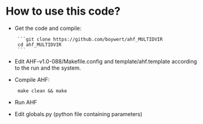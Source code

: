 How to use this code?
======================

- Get the code and compile:

       ```git clone https://github.com/boywert/ahf_MULTIDVIR
       cd ahf_MULTIDVIR
       ```

- Edit AHF-v1.0-088/Makefile.config and template/ahf.template according to the run and the system.

- Compile AHF:

   	   make clean && make

- Run AHF

- Edit globals.py (python file containing parameters)


